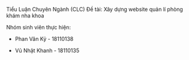 Tiểu Luận Chuyên Ngành (CLC) 
Đề tài: Xây dựng website quản lí phòng khám nha khoa

Nhóm sinh viên thực hiện:

  - Phan Văn Kỷ - 18110138
  
  - Vũ Nhật Khanh - 18110135
